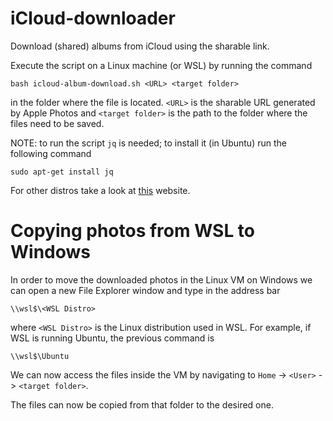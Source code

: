 # iCloud-downloader
Download (shared) albums from iCloud using the sharable link.

Execute the script on a Linux machine (or WSL) by running the command

```
bash icloud-album-download.sh <URL> <target folder>
```

in the folder where the file is located. `<URL>` is the sharable URL generated by Apple Photos and `<target folder>` is the path to the folder where the files need to be saved.

NOTE: to run the script `jq` is needed; to install it (in Ubuntu) run the following command

```
sudo apt-get install jq
```

For other distros take a look at [this](https://jqlang.github.io/jq/download/) website.

# Copying photos from WSL to Windows

In order to move the downloaded photos in the Linux VM on Windows we can open a new File Explorer window and type in the address bar

```
\\wsl$\<WSL Distro>
```

where `<WSL Distro>` is the Linux distribution used in WSL. For example, if WSL is running Ubuntu, the previous command is

```
\\wsl$\Ubuntu
```

We can now access the files inside the VM by navigating to `Home` -> `<User>` -> `<target folder>`.

The files can now be copied from that folder to the desired one.
